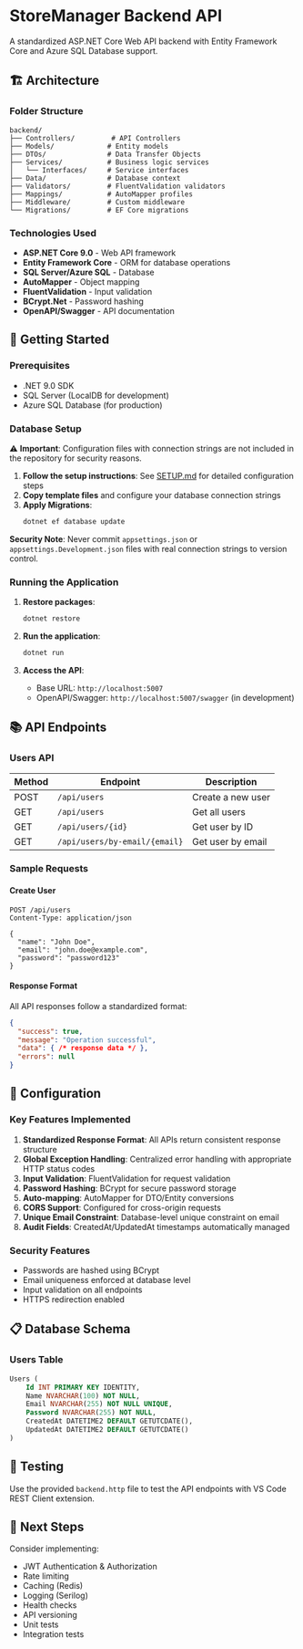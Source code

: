 # StoreManager Backend API

A standardized ASP.NET Core Web API backend with Entity Framework Core and Azure SQL Database support.

## 🏗️ Architecture

### Folder Structure
```
backend/
├── Controllers/         # API Controllers
├── Models/             # Entity models
├── DTOs/               # Data Transfer Objects
├── Services/           # Business logic services
│   └── Interfaces/     # Service interfaces
├── Data/               # Database context
├── Validators/         # FluentValidation validators
├── Mappings/           # AutoMapper profiles
├── Middleware/         # Custom middleware
└── Migrations/         # EF Core migrations
```

### Technologies Used
- **ASP.NET Core 9.0** - Web API framework
- **Entity Framework Core** - ORM for database operations
- **SQL Server/Azure SQL** - Database
- **AutoMapper** - Object mapping
- **FluentValidation** - Input validation
- **BCrypt.Net** - Password hashing
- **OpenAPI/Swagger** - API documentation

## 🚀 Getting Started

### Prerequisites
- .NET 9.0 SDK
- SQL Server (LocalDB for development)
- Azure SQL Database (for production)

### Database Setup

⚠️ **Important**: Configuration files with connection strings are not included in the repository for security reasons.

1. **Follow the setup instructions**: See [SETUP.md](SETUP.md) for detailed configuration steps
2. **Copy template files** and configure your database connection strings
3. **Apply Migrations**:
   ```bash
   dotnet ef database update
   ```

**Security Note**: Never commit `appsettings.json` or `appsettings.Development.json` files with real connection strings to version control.

### Running the Application

1. **Restore packages**:
   ```bash
   dotnet restore
   ```

2. **Run the application**:
   ```bash
   dotnet run
   ```

3. **Access the API**:
   - Base URL: `http://localhost:5007`
   - OpenAPI/Swagger: `http://localhost:5007/swagger` (in development)

## 📚 API Endpoints

### Users API

| Method | Endpoint | Description |
|--------|----------|-------------|
| POST | `/api/users` | Create a new user |
| GET | `/api/users` | Get all users |
| GET | `/api/users/{id}` | Get user by ID |
| GET | `/api/users/by-email/{email}` | Get user by email |

### Sample Requests

#### Create User
```http
POST /api/users
Content-Type: application/json

{
  "name": "John Doe",
  "email": "john.doe@example.com",
  "password": "password123"
}
```

#### Response Format
All API responses follow a standardized format:
```json
{
  "success": true,
  "message": "Operation successful",
  "data": { /* response data */ },
  "errors": null
}
```

## 🔧 Configuration

### Key Features Implemented

1. **Standardized Response Format**: All APIs return consistent response structure
2. **Global Exception Handling**: Centralized error handling with appropriate HTTP status codes
3. **Input Validation**: FluentValidation for request validation
4. **Password Hashing**: BCrypt for secure password storage
5. **Auto-mapping**: AutoMapper for DTO/Entity conversions
6. **CORS Support**: Configured for cross-origin requests
7. **Unique Email Constraint**: Database-level unique constraint on email
8. **Audit Fields**: CreatedAt/UpdatedAt timestamps automatically managed

### Security Features
- Passwords are hashed using BCrypt
- Email uniqueness enforced at database level
- Input validation on all endpoints
- HTTPS redirection enabled

## 📋 Database Schema

### Users Table
```sql
Users (
    Id INT PRIMARY KEY IDENTITY,
    Name NVARCHAR(100) NOT NULL,
    Email NVARCHAR(255) NOT NULL UNIQUE,
    Password NVARCHAR(255) NOT NULL,
    CreatedAt DATETIME2 DEFAULT GETUTCDATE(),
    UpdatedAt DATETIME2 DEFAULT GETUTCDATE()
)
```

## 🧪 Testing

Use the provided `backend.http` file to test the API endpoints with VS Code REST Client extension.

## 🔄 Next Steps

Consider implementing:
- JWT Authentication & Authorization
- Rate limiting
- Caching (Redis)
- Logging (Serilog)
- Health checks
- API versioning
- Unit tests
- Integration tests